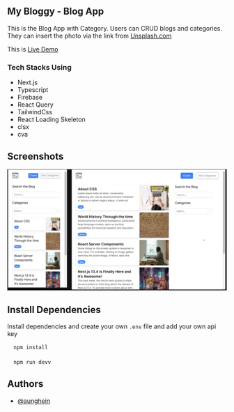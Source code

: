 
## My Bloggy - Blog App

This is the Blog App with Category. Users can CRUD blogs and categories. They can insert the photo via the link from [Unsplash.com](https://unsplash.com/)

This is [Live Demo](https://next-firebase-blog-app.vercel.app/)

### Tech Stacks Using
- Next.js
- Typescript
- Firebase
- React Query
- TailwindCss
- React Loading Skeleton
- clsx
- cva

## Screenshots
![App Screenshots](https://raw.githubusercontent.com/aunghein2003/next-firebase-blog-app/main/public/screenshot.png)

## Install Dependencies

Install dependencies and create your own `.env` file and add your own api key

```bash
  npm install

  npm run devv
```


## Authors

- [@aunghein](https://github.com/aunghein2003)



